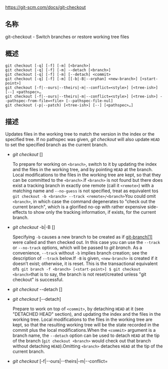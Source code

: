 https://git-scm.com/docs/git-checkout

## 名称

git-checkout - Switch branches or restore working tree files

## 概述

```
git checkout [-q] [-f] [-m] [<branch>]
git checkout [-q] [-f] [-m] --detach [<branch>]
git checkout [-q] [-f] [-m] [--detach] <commit>
git checkout [-q] [-f] [-m] [[-b|-B|--orphan] <new-branch>] [<start-point>]
git checkout [-f|--ours|--theirs|-m|--conflict=<style>] [<tree-ish>] [--] <pathspec>…
git checkout [-f|--ours|--theirs|-m|--conflict=<style>] [<tree-ish>] --pathspec-from-file=<file> [--pathspec-file-nul]
git checkout (-p|--patch) [<tree-ish>] [--] [<pathspec>…]
```

## 描述

Updates files in the working tree to match the version in the index or the specified tree. If no pathspec was given, *git checkout* will also update `HEAD` to set the specified branch as the current branch.

- *git checkout* [<branch>]

  To prepare for working on `<branch>`, switch to it by updating the index and the files in the working tree, and by pointing `HEAD` at the branch. Local modifications to the files in the working tree are kept, so that they can be committed to the `<branch>`.If `<branch>` is not found but there does exist a tracking branch in exactly one remote (call it `<remote>`) with a matching name and `--no-guess` is not specified, treat as equivalent to`$ git checkout -b <branch> --track <remote>/<branch>`You could omit `<branch>`, in which case the command degenerates to "check out the current branch", which is a glorified no-op with rather expensive side-effects to show only the tracking information, if exists, for the current branch.

- *git checkout* -b|-B <new-branch> [<start-point>]

  Specifying `-b` causes a new branch to be created as if [git-branch[1]](../git-branch) were called and then checked out. In this case you can use the `--track` or `--no-track` options, which will be passed to *git branch*. As a convenience, `--track` without `-b` implies branch creation; see the description of `--track` below.If `-B` is given, `<new-branch>` is created if it doesn’t exist; otherwise, it is reset. This is the transactional equivalent of`$ git branch -f <branch> [<start-point>] $ git checkout <branch>`that is to say, the branch is not reset/created unless "git checkout" is successful.

- *git checkout* --detach [<branch>]

- *git checkout* [--detach] <commit>

  Prepare to work on top of `<commit>`, by detaching `HEAD` at it (see "DETACHED HEAD" section), and updating the index and the files in the working tree. Local modifications to the files in the working tree are kept, so that the resulting working tree will be the state recorded in the commit plus the local modifications.When the `<commit>` argument is a branch name, the `--detach` option can be used to detach `HEAD` at the tip of the branch (`git checkout <branch>` would check out that branch without detaching `HEAD`).Omitting `<branch>` detaches `HEAD` at the tip of the current branch.

- *git checkout* [-f|--ours|--theirs|-m|--conflict=<style>] [<tree-ish>] [--] <pathspec>…

- *git checkout* [-f|--ours|--theirs|-m|--conflict=<style>] [<tree-ish>] --pathspec-from-file=<file> [--pathspec-file-nul]

  Overwrite the contents of the files that match the pathspec. When the `<tree-ish>` (most often a commit) is not given, overwrite working tree with the contents in the index. When the `<tree-ish>` is given, overwrite both the index and the working tree with the contents at the `<tree-ish>`.The index may contain unmerged entries because of a previous failed merge. By default, if you try to check out such an entry from the index, the checkout operation will fail and nothing will be checked out. Using `-f` will ignore these unmerged entries. The contents from a specific side of the merge can be checked out of the index by using `--ours` or `--theirs`. With `-m`, changes made to the working tree file can be discarded to re-create the original conflicted merge result.

- *git checkout* (-p|--patch) [<tree-ish>] [--] [<pathspec>…]

  This is similar to the previous mode, but lets you use the interactive interface to show the "diff" output and choose which hunks to use in the result. See below for the description of `--patch` option.

## 选项

- -q

- --quiet

  Quiet, suppress feedback messages.

- --progress

- --no-progress

  Progress status is reported on the standard error stream by default when it is attached to a terminal, unless `--quiet` is specified. This flag enables progress reporting even if not attached to a terminal, regardless of `--quiet`.

- -f

- --force

  When switching branches, proceed even if the index or the working tree differs from `HEAD`, and even if there are untracked files in the way. This is used to throw away local changes and any untracked files or directories that are in the way.When checking out paths from the index, do not fail upon unmerged entries; instead, unmerged entries are ignored.

- --ours

- --theirs

  When checking out paths from the index, check out stage #2 (*ours*) or #3 (*theirs*) for unmerged paths.Note that during `git rebase` and `git pull --rebase`, *ours* and *theirs* may appear swapped; `--ours` gives the version from the branch the changes are rebased onto, while `--theirs` gives the version from the branch that holds your work that is being rebased.This is because `rebase` is used in a workflow that treats the history at the remote as the shared canonical one, and treats the work done on the branch you are rebasing as the third-party work to be integrated, and you are temporarily assuming the role of the keeper of the canonical history during the rebase. As the keeper of the canonical history, you need to view the history from the remote as `ours` (i.e. "our shared canonical history"), while what you did on your side branch as `theirs` (i.e. "one contributor’s work on top of it").

- -b <new-branch>

  Create a new branch named `<new-branch>`, start it at `<start-point>`, and check the resulting branch out; see [git-branch[1]](../git-branch) for details.

- -B <new-branch>

  Creates the branch `<new-branch>`, start it at `<start-point>`; if it already exists, then reset it to `<start-point>`. And then check the resulting branch out. This is equivalent to running "git branch" with "-f" followed by "git checkout" of that branch; see [git-branch[1]](../git-branch) for details.

- -t

- --track[=(direct|inherit)]

  When creating a new branch, set up "upstream" configuration. See "--track" in [git-branch[1]](../git-branch) for details.If no `-b` option is given, the name of the new branch will be derived from the remote-tracking branch, by looking at the local part of the refspec configured for the corresponding remote, and then stripping the initial part up to the "*". This would tell us to use `hack` as the local branch when branching off of `origin/hack` (or `remotes/origin/hack`, or even `refs/remotes/origin/hack`). If the given name has no slash, or the above guessing results in an empty name, the guessing is aborted. You can explicitly give a name with `-b` in such a case.

- --no-track

  Do not set up "upstream" configuration, even if the `branch.autoSetupMerge` configuration variable is true.

- --guess

- --no-guess

  If `<branch>` is not found but there does exist a tracking branch in exactly one remote (call it `<remote>`) with a matching name, treat as equivalent to`$ git checkout -b <branch> --track <remote>/<branch>`If the branch exists in multiple remotes and one of them is named by the `checkout.defaultRemote` configuration variable, we’ll use that one for the purposes of disambiguation, even if the `<branch>` isn’t unique across all remotes. Set it to e.g. `checkout.defaultRemote=origin` to always checkout remote branches from there if `<branch>` is ambiguous but exists on the *origin* remote. See also `checkout.defaultRemote` in [git-config[1]](../git-config).`--guess` is the default behavior. Use `--no-guess` to disable it.The default behavior can be set via the `checkout.guess` configuration variable.

- -l

  Create the new branch’s reflog; see [git-branch[1]](../git-branch) for details.

- -d

- --detach

  Rather than checking out a branch to work on it, check out a commit for inspection and discardable experiments. This is the default behavior of `git checkout <commit>` when `<commit>` is not a branch name. See the "DETACHED HEAD" section below for details.

- --orphan <new-branch>

  Create a new *orphan* branch, named `<new-branch>`, started from `<start-point>` and switch to it. The first commit made on this new branch will have no parents and it will be the root of a new history totally disconnected from all the other branches and commits.The index and the working tree are adjusted as if you had previously run `git checkout <start-point>`. This allows you to start a new history that records a set of paths similar to `<start-point>` by easily running `git commit -a` to make the root commit.This can be useful when you want to publish the tree from a commit without exposing its full history. You might want to do this to publish an open source branch of a project whose current tree is "clean", but whose full history contains proprietary or otherwise encumbered bits of code.If you want to start a disconnected history that records a set of paths that is totally different from the one of `<start-point>`, then you should clear the index and the working tree right after creating the orphan branch by running `git rm -rf .` from the top level of the working tree. Afterwards you will be ready to prepare your new files, repopulating the working tree, by copying them from elsewhere, extracting a tarball, etc.

- --ignore-skip-worktree-bits

  In sparse checkout mode, `git checkout -- <paths>` would update only entries matched by `<paths>` and sparse patterns in `$GIT_DIR/info/sparse-checkout`. This option ignores the sparse patterns and adds back any files in `<paths>`.

- -m

- --merge

  When switching branches, if you have local modifications to one or more files that are different between the current branch and the branch to which you are switching, the command refuses to switch branches in order to preserve your modifications in context. However, with this option, a three-way merge between the current branch, your working tree contents, and the new branch is done, and you will be on the new branch.When a merge conflict happens, the index entries for conflicting paths are left unmerged, and you need to resolve the conflicts and mark the resolved paths with `git add` (or `git rm` if the merge should result in deletion of the path).When checking out paths from the index, this option lets you recreate the conflicted merge in the specified paths.When switching branches with `--merge`, staged changes may be lost.

- --conflict=<style>

  The same as `--merge` option above, but changes the way the conflicting hunks are presented, overriding the `merge.conflictStyle` configuration variable. Possible values are "merge" (default), "diff3", and "zdiff3".

- -p

- --patch

  Interactively select hunks in the difference between the `<tree-ish>` (or the index, if unspecified) and the working tree. The chosen hunks are then applied in reverse to the working tree (and if a `<tree-ish>` was specified, the index).This means that you can use `git checkout -p` to selectively discard edits from your current working tree. See the “Interactive Mode” section of [git-add[1]](../git-add) to learn how to operate the `--patch` mode.Note that this option uses the no overlay mode by default (see also `--overlay`), and currently doesn’t support overlay mode.

- --ignore-other-worktrees

  `git checkout` refuses when the wanted ref is already checked out by another worktree. This option makes it check the ref out anyway. In other words, the ref can be held by more than one worktree.

- --overwrite-ignore

- --no-overwrite-ignore

  Silently overwrite ignored files when switching branches. This is the default behavior. Use `--no-overwrite-ignore` to abort the operation when the new branch contains ignored files.

- --recurse-submodules

- --no-recurse-submodules

  Using `--recurse-submodules` will update the content of all active submodules according to the commit recorded in the superproject. If local modifications in a submodule would be overwritten the checkout will fail unless `-f` is used. If nothing (or `--no-recurse-submodules`) is used, submodules working trees will not be updated. Just like [git-submodule[1]](../git-submodule), this will detach `HEAD` of the submodule.

- --overlay

- --no-overlay

  In the default overlay mode, `git checkout` never removes files from the index or the working tree. When specifying `--no-overlay`, files that appear in the index and working tree, but not in `<tree-ish>` are removed, to make them match `<tree-ish>` exactly.

- --pathspec-from-file=<file>

  Pathspec is passed in `<file>` instead of commandline args. If `<file>` is exactly `-` then standard input is used. Pathspec elements are separated by LF or CR/LF. Pathspec elements can be quoted as explained for the configuration variable `core.quotePath` (see [git-config[1]](../git-config)). See also `--pathspec-file-nul` and global `--literal-pathspecs`.

- --pathspec-file-nul

  Only meaningful with `--pathspec-from-file`. Pathspec elements are separated with NUL character and all other characters are taken literally (including newlines and quotes).

- <branch>

  Branch to checkout; if it refers to a branch (i.e., a name that, when prepended with "refs/heads/", is a valid ref), then that branch is checked out. Otherwise, if it refers to a valid commit, your `HEAD` becomes "detached" and you are no longer on any branch (see below for details).You can use the `@{-N}` syntax to refer to the N-th last branch/commit checked out using "git checkout" operation. You may also specify `-` which is synonymous to `@{-1}`.As a special case, you may use `A...B` as a shortcut for the merge base of `A` and `B` if there is exactly one merge base. You can leave out at most one of `A` and `B`, in which case it defaults to `HEAD`.

- <new-branch>

  Name for the new branch.

- <start-point>

  The name of a commit at which to start the new branch; see [git-branch[1]](../git-branch) for details. Defaults to `HEAD`.As a special case, you may use `"A...B"` as a shortcut for the merge base of `A` and `B` if there is exactly one merge base. You can leave out at most one of `A` and `B`, in which case it defaults to `HEAD`.

- <tree-ish>

  Tree to checkout from (when paths are given). If not specified, the index will be used.As a special case, you may use `"A...B"` as a shortcut for the merge base of `A` and `B` if there is exactly one merge base. You can leave out at most one of `A` and `B`, in which case it defaults to `HEAD`.

- --

  Do not interpret any more arguments as options.

- <pathspec>…

  Limits the paths affected by the operation.For more details, see the *pathspec* entry in [gitglossary[7]](../../7/gitglossary).

## DETACHED HEAD

`HEAD` normally refers to a named branch (e.g. `master`). Meanwhile, each branch refers to a specific commit. Let’s look at a repo with three commits, one of them tagged, and with branch `master` checked out:

```
           HEAD (refers to branch 'master')
            |
            v
a---b---c  branch 'master' (refers to commit 'c')
    ^
    |
  tag 'v2.0' (refers to commit 'b')
```

When a commit is created in this state, the branch is updated to refer to the new commit. Specifically, *git commit* creates a new commit `d`, whose parent is commit `c`, and then updates branch `master` to refer to new commit `d`. `HEAD` still refers to branch `master` and so indirectly now refers to commit `d`:

```
$ edit; git add; git commit

               HEAD (refers to branch 'master')
                |
                v
a---b---c---d  branch 'master' (refers to commit 'd')
    ^
    |
  tag 'v2.0' (refers to commit 'b')
```

It is sometimes useful to be able to checkout a commit that is not at the tip of any named branch, or even to create a new commit that is not referenced by a named branch. Let’s look at what happens when we checkout commit `b` (here we show two ways this may be done):

```
$ git checkout v2.0  # or
$ git checkout master^^

   HEAD (refers to commit 'b')
    |
    v
a---b---c---d  branch 'master' (refers to commit 'd')
    ^
    |
  tag 'v2.0' (refers to commit 'b')
```

Notice that regardless of which checkout command we use, `HEAD` now refers directly to commit `b`. This is known as being in detached `HEAD` state. It means simply that `HEAD` refers to a specific commit, as opposed to referring to a named branch. Let’s see what happens when we create a commit:

```
$ edit; git add; git commit

     HEAD (refers to commit 'e')
      |
      v
      e
     /
a---b---c---d  branch 'master' (refers to commit 'd')
    ^
    |
  tag 'v2.0' (refers to commit 'b')
```

There is now a new commit `e`, but it is referenced only by `HEAD`. We can of course add yet another commit in this state:

```
$ edit; git add; git commit

	 HEAD (refers to commit 'f')
	  |
	  v
      e---f
     /
a---b---c---d  branch 'master' (refers to commit 'd')
    ^
    |
  tag 'v2.0' (refers to commit 'b')
```

In fact, we can perform all the normal Git operations. But, let’s look at what happens when we then checkout `master`:

```
$ git checkout master

               HEAD (refers to branch 'master')
      e---f     |
     /          v
a---b---c---d  branch 'master' (refers to commit 'd')
    ^
    |
  tag 'v2.0' (refers to commit 'b')
```

It is important to realize that at this point nothing refers to commit `f`. Eventually commit `f` (and by extension commit `e`) will be deleted by the routine Git garbage collection process, unless we create a reference before that happens. If we have not yet moved away from commit `f`, any of these will create a reference to it:

```
$ git checkout -b foo  # or "git switch -c foo"  (1)
$ git branch foo                                 (2)
$ git tag foo                                    (3)
```

1. creates a new branch `foo`, which refers to commit `f`, and then updates `HEAD` to refer to branch `foo`. In other words, we’ll no longer be in detached `HEAD` state after this command.
2. similarly creates a new branch `foo`, which refers to commit `f`, but leaves `HEAD` detached.
3. creates a new tag `foo`, which refers to commit `f`, leaving `HEAD` detached.

If we have moved away from commit `f`, then we must first recover its object name (typically by using git reflog), and then we can create a reference to it. For example, to see the last two commits to which `HEAD` referred, we can use either of these commands:

```
$ git reflog -2 HEAD # or
$ git log -g -2 HEAD
```

## ARGUMENT DISAMBIGUATION

When there is only one argument given and it is not `--` (e.g. `git checkout abc`), and when the argument is both a valid `<tree-ish>` (e.g. a branch `abc` exists) and a valid `<pathspec>` (e.g. a file or a directory whose name is "abc" exists), Git would usually ask you to disambiguate. Because checking out a branch is so common an operation, however, `git checkout abc` takes "abc" as a `<tree-ish>` in such a situation. Use `git checkout -- <pathspec>` if you want to checkout these paths out of the index.

## 示例

1. The following sequence checks out the `master` branch, reverts the `Makefile` to two revisions back, deletes `hello.c` by mistake, and gets it back from the index.

   ```
   $ git checkout master             (1)
   $ git checkout master~2 Makefile  (2)
   $ rm -f hello.c
   $ git checkout hello.c            (3)
   ```

   1. switch branch
   2. take a file out of another commit
   3. restore `hello.c` from the index

   If you want to check out *all* C source files out of the index, you can say

   ```
   $ git checkout -- '*.c'
   ```

   Note the quotes around `*.c`. The file `hello.c` will also be checked out, even though it is no longer in the working tree, because the file globbing is used to match entries in the index (not in the working tree by the shell).

   If you have an unfortunate branch that is named `hello.c`, this step would be confused as an instruction to switch to that branch. You should instead write:

   ```
   $ git checkout -- hello.c
   ```

2. After working in the wrong branch, switching to the correct branch would be done using:

   ```
   $ git checkout mytopic
   ```

   However, your "wrong" branch and correct `mytopic` branch may differ in files that you have modified locally, in which case the above checkout would fail like this:

   ```
   $ git checkout mytopic
   error: You have local changes to 'frotz'; not switching branches.
   ```

   You can give the `-m` flag to the command, which would try a three-way merge:

   ```
   $ git checkout -m mytopic
   Auto-merging frotz
   ```

   After this three-way merge, the local modifications are *not* registered in your index file, so `git diff` would show you what changes you made since the tip of the new branch.

3. When a merge conflict happens during switching branches with the `-m` option, you would see something like this:

   ```
   $ git checkout -m mytopic
   Auto-merging frotz
   ERROR: Merge conflict in frotz
   fatal: merge program failed
   ```

   At this point, `git diff` shows the changes cleanly merged as in the previous example, as well as the changes in the conflicted files. Edit and resolve the conflict and mark it resolved with `git add` as usual:

   ```
   $ edit frotz
   $ git add frotz
   ```

## 配置

Everything below this line in this section is selectively included from the [git-config[1]](../git-config) documentation. The content is the same as what’s found there:

- checkout.defaultRemote

  When you run `git checkout <something>` or `git switch <something>` and only have one remote, it may implicitly fall back on checking out and tracking e.g. `origin/<something>`. This stops working as soon as you have more than one remote with a `<something>` reference. This setting allows for setting the name of a preferred remote that should always win when it comes to disambiguation. The typical use-case is to set this to `origin`.Currently this is used by [git-switch[1]](../git-switch) and [git-checkout[1]](../git-checkout) when `git checkout <something>` or `git switch <something>` will checkout the `<something>` branch on another remote, and by [git-worktree[1]](../git-worktree) when `git worktree add` refers to a remote branch. This setting might be used for other checkout-like commands or functionality in the future.

- checkout.guess

  Provides the default value for the `--guess` or `--no-guess` option in `git checkout` and `git switch`. See [git-switch[1]](../git-switch) and [git-checkout[1]](../git-checkout).

- checkout.workers

  The number of parallel workers to use when updating the working tree. The default is one, i.e. sequential execution. If set to a value less than one, Git will use as many workers as the number of logical cores available. This setting and `checkout.thresholdForParallelism` affect all commands that perform checkout. E.g. checkout, clone, reset, sparse-checkout, etc.Note: parallel checkout usually delivers better performance for repositories located on SSDs or over NFS. For repositories on spinning disks and/or machines with a small number of cores, the default sequential checkout often performs better. The size and compression level of a repository might also influence how well the parallel version performs.

- checkout.thresholdForParallelism

  When running parallel checkout with a small number of files, the cost of subprocess spawning and inter-process communication might outweigh the parallelization gains. This setting allows to define the minimum number of files for which parallel checkout should be attempted. The default is 100.

## 另请参阅

[git-switch[1]](../git-switch), [git-restore[1]](../git-restore)

## GIT

  这是[git[1]](../../Git)工具集中的一部分。